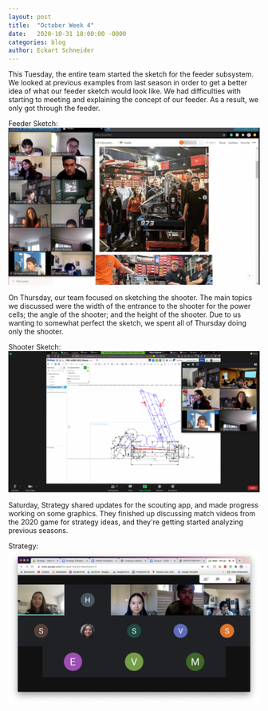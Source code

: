 ```yaml
---
layout: post
title:  "October Week 4"
date:   2020-10-31 18:00:00 -0000
categories: blog
author: Eckart Schneider
---
```

This Tuesday, the entire team started the sketch for the feeder subsystem. We looked at previous examples from last season in order to get a better idea of what our feeder sketch would look like. We had difficulties with starting to meeting and explaining the concept of our feeder. As a result, we only got through the feeder.

Feeder Sketch: \
<img src="/img/blog/2020-10-31/october27sketch.png" width="600"/>

On Thursday, our team focused on sketching the shooter. The main topics we discussed were the width of the entrance to the shooter for the power cells; the angle of the shooter; and the height of the shooter. Due to us wanting to somewhat perfect the sketch, we spent all of Thursday doing only the shooter.

Shooter Sketch: \
<img src="/img/blog/2020-10-31/october29sketch.png" width="600"/>

Saturday, Strategy shared updates for the scouting app, and made progress working on some graphics. They finished up discussing match videos from the 2020 game for strategy ideas, and they're getting started analyzing previous seasons.

Strategy: \
<img src="/img/blog/2020-10-31/october31strategy.png" width="600"/>